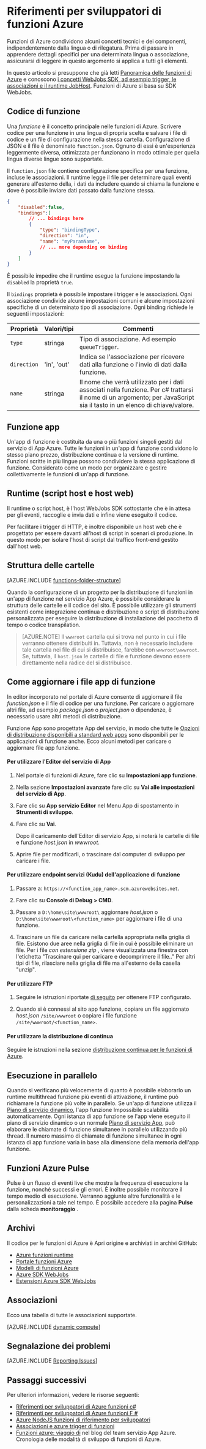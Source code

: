 <properties
    pageTitle="Riferimenti per sviluppatori di funzioni Azure | Microsoft Azure"
    description="Individuare i concetti di Azure funzioni e i componenti comuni a tutte le lingue e associazioni."
    services="functions"
    documentationCenter="na"
    authors="christopheranderson"
    manager="erikre"
    editor=""
    tags=""
    keywords="Azure funzioni, funzioni, elaborazione dell'evento, webhooks, calcolo dinamico, architettura senza server"/>

<tags
    ms.service="functions"
    ms.devlang="multiple"
    ms.topic="reference"
    ms.tgt_pltfrm="multiple"
    ms.workload="na"
    ms.date="05/13/2016"
    ms.author="chrande"/>

# <a name="azure-functions-developer-reference"></a>Riferimenti per sviluppatori di funzioni Azure

Funzioni di Azure condividono alcuni concetti tecnici e dei componenti, indipendentemente dalla lingua o di rilegatura. Prima di passare in apprendere dettagli specifici per una determinata lingua o associazione, assicurarsi di leggere in questo argomento si applica a tutti gli elementi.

In questo articolo si presuppone che già letti [Panoramica delle funzioni di Azure](functions-overview.md) e conoscono [i concetti WebJobs SDK, ad esempio trigger, le associazioni e il runtime JobHost](../app-service-web/websites-dotnet-webjobs-sdk.md). Funzioni di Azure si basa su SDK WebJobs. 


## <a name="function-code"></a>Codice di funzione

Una *funzione* è il concetto principale nelle funzioni di Azure. Scrivere codice per una funzione in una lingua di propria scelta e salvare i file di codice e un file di configurazione nella stessa cartella. Configurazione di JSON e il file è denominato `function.json`. Ognuno di essi è un'esperienza leggermente diversa, ottimizzata per funzionano in modo ottimale per quella lingua diverse lingue sono supportate. 

Il `function.json` file contiene configurazione specifica per una funzione, incluse le associazioni. Il runtime legge il file per determinare quali eventi generare all'esterno della, i dati da includere quando si chiama la funzione e dove è possibile inviare dati passato dalla funzione stessa. 

```json
{
    "disabled":false,
    "bindings":[
        // ... bindings here
        {
            "type": "bindingType",
            "direction": "in",
            "name": "myParamName",
            // ... more depending on binding
        }
    ]
}
```

È possibile impedire che il runtime esegue la funzione impostando la `disabled` la proprietà `true`.

Il `bindings` proprietà è possibile impostare i trigger e le associazioni. Ogni associazione condivide alcune impostazioni comuni e alcune impostazioni specifiche di un determinato tipo di associazione. Ogni binding richiede le seguenti impostazioni:

|Proprietà|Valori/tipi|Commenti|
|---|-----|------|
|`type`|stringa|Tipo di associazione. Ad esempio `queueTrigger`.
|`direction`|'in', 'out'| Indica se l'associazione per ricevere dati alla funzione o l'invio di dati dalla funzione.
| `name` | stringa | Il nome che verrà utilizzato per i dati associati nella funzione. Per c# trattarsi il nome di un argomento; per JavaScript sia il tasto in un elenco di chiave/valore.

## <a name="function-app"></a>Funzione app

Un'app di funzione è costituita da una o più funzioni singoli gestiti dal servizio di App Azure. Tutte le funzioni in un'app di funzione condividono lo stesso piano prezzo, distribuzione continua e la versione di runtime. Funzioni scritte in più lingue possono condividere la stessa applicazione di funzione. Considerato come un modo per organizzare e gestire collettivamente le funzioni di un'app di funzione. 

## <a name="runtime-script-host-and-web-host"></a>Runtime (script host e host web)

Il runtime o script host, è l'host WebJobs SDK sottostante che è in attesa per gli eventi, raccoglie e invia dati e infine viene eseguito il codice. 

Per facilitare i trigger di HTTP, è inoltre disponibile un host web che è progettato per essere davanti all'host di script in scenari di produzione. In questo modo per isolare l'host di script dal traffico front-end gestito dall'host web.

## <a name="folder-structure"></a>Struttura delle cartelle

[AZURE.INCLUDE [functions-folder-structure](../../includes/functions-folder-structure.md)]

Quando la configurazione di un progetto per la distribuzione di funzioni in un'app di funzione nel servizio App Azure, è possibile considerare la struttura delle cartelle e il codice del sito. È possibile utilizzare gli strumenti esistenti come integrazione continua e distribuzione o script di distribuzione personalizzata per eseguire la distribuzione di installazione del pacchetto di tempo o codice transpilation.

>[AZURE.NOTE] Il `wwwroot` cartella qui si trova nel punto in cui i file verranno ottenere distribuiti in. Tuttavia, non è necessario includere tale cartella nei file di cui si distribuisce, farebbe con `wwwroot\wwwroot`. Se, tuttavia, il `host.json` le cartelle di file e funzione devono essere direttamente nella radice del si distribuisce.

## <a id="fileupdate"></a>Come aggiornare i file app di funzione

In editor incorporato nel portale di Azure consente di aggiornare il file *function.json* e il file di codice per una funzione. Per caricare o aggiornare altri file, ad esempio *package.json* o *project.json* o dipendenze, è necessario usare altri metodi di distribuzione.

Funzione App sono progettate App del servizio, in modo che tutte le [Opzioni di distribuzione disponibili a standard web apps](../app-service-web/web-sites-deploy.md) sono disponibili per le applicazioni di funzione anche. Ecco alcuni metodi per caricare o aggiornare file app funzione. 

#### <a name="to-use-app-service-editor"></a>Per utilizzare l'Editor del servizio di App

1. Nel portale di funzioni di Azure, fare clic su **Impostazioni app funzione**.

2. Nella sezione **Impostazioni avanzate** fare clic su **Vai alle impostazioni del servizio di App**.

3. Fare clic su **App servizio Editor** nel Menu App di spostamento in **Strumenti di sviluppo**.

4.  Fare clic su **Vai**.

    Dopo il caricamento dell'Editor di servizio App, si noterà le cartelle di file e funzione *host.json* in *wwwroot*. 

5. Aprire file per modificarli, o trascinare dal computer di sviluppo per caricare i file.

#### <a name="to-use-the-function-apps-scm-kudu-endpoint"></a>Per utilizzare endpoint servizi (Kudu) dell'applicazione di funzione

1. Passare a: `https://<function_app_name>.scm.azurewebsites.net`.

2. Fare clic su **Console di Debug > CMD**.

3. Passare a `D:\home\site\wwwroot\` aggiornare *host.json* o `D:\home\site\wwwroot\<function_name>` per aggiornare i file di una funzione.

4. Trascinare un file da caricare nella cartella appropriata nella griglia di file. Esistono due aree nella griglia di file in cui è possibile eliminare un file. Per i file *con estensione zip* , viene visualizzata una finestra con l'etichetta "Trascinare qui per caricare e decomprimere il file.." Per altri tipi di file, rilasciare nella griglia di file ma all'esterno della casella "unzip".

#### <a name="to-use-ftp"></a>Per utilizzare FTP

1. Seguire le istruzioni riportate [di seguito](../app-service-web/web-sites-deploy.md#ftp) per ottenere FTP configurato.

2. Quando si è connessi al sito app funzione, copiare un file aggiornato *host.json* `/site/wwwroot` o copiare i file funzione `/site/wwwroot/<function_name>`.

#### <a name="to-use-continuous-deployment"></a>Per utilizzare la distribuzione di continua

Seguire le istruzioni nella sezione [distribuzione continua per le funzioni di Azure](functions-continuous-deployment.md).

## <a name="parallel-execution"></a>Esecuzione in parallelo

Quando si verificano più velocemente di quanto è possibile elaborarlo un runtime multithread funzione più eventi di attivazione, il runtime può richiamare la funzione più volte in parallelo.  Se un'app di funzione utilizza il [Piano di servizio dinamico](functions-scale.md#dynamic-service-plan), l'app funzione Impossibile scalabilità automaticamente.  Ogni istanza di app funzione se l'app viene eseguito il piano di servizio dinamico o un normale [Piano di servizio App](../app-service/azure-web-sites-web-hosting-plans-in-depth-overview.md), può elaborare le chiamate di funzione simultanee in parallelo utilizzando più thread.  Il numero massimo di chiamate di funzione simultanee in ogni istanza di app funzione varia in base alla dimensione della memoria dell'app funzione. 

## <a name="azure-functions-pulse"></a>Funzioni Azure Pulse  

Pulse è un flusso di eventi live che mostra la frequenza di esecuzione la funzione, nonché successi e gli errori. È inoltre possibile monitorare il tempo medio di esecuzione. Verranno aggiunte altre funzionalità e le personalizzazioni a tale nel tempo. È possibile accedere alla pagina **Pulse** dalla scheda **monitoraggio** .

## <a name="repositories"></a>Archivi

Il codice per le funzioni di Azure è Apri origine e archiviati in archivi GitHub:

* [Azure funzioni runtime](https://github.com/Azure/azure-webjobs-sdk-script/)
* [Portale funzioni Azure](https://github.com/projectkudu/AzureFunctionsPortal)
* [Modelli di funzioni Azure](https://github.com/Azure/azure-webjobs-sdk-templates/)
* [Azure SDK WebJobs](https://github.com/Azure/azure-webjobs-sdk/)
* [Estensioni Azure SDK WebJobs](https://github.com/Azure/azure-webjobs-sdk-extensions/)

## <a name="bindings"></a>Associazioni

Ecco una tabella di tutte le associazioni supportate.

[AZURE.INCLUDE [dynamic compute](../../includes/functions-bindings.md)]

## <a name="reporting-issues"></a>Segnalazione dei problemi

[AZURE.INCLUDE [Reporting Issues](../../includes/functions-reporting-issues.md)] 

## <a name="next-steps"></a>Passaggi successivi

Per ulteriori informazioni, vedere le risorse seguenti:

* [Riferimenti per sviluppatori di Azure funzioni c#](functions-reference-csharp.md)
* [Riferimenti per sviluppatori di Azure funzioni F #](functions-reference-fsharp.md)
* [Azure NodeJS funzioni di riferimento per sviluppatori](functions-reference-node.md)
* [Associazioni e azure trigger di funzioni](functions-triggers-bindings.md)
* [Funzioni azure: viaggio di](https://blogs.msdn.microsoft.com/appserviceteam/2016/04/27/azure-functions-the-journey/) nel blog del team servizio App Azure. Cronologia delle modalità di sviluppo di funzioni di Azure.





